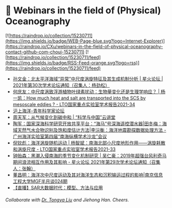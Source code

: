 # 🌊 Webinars in the field of (Physical) Oceanography

[![https://raindrop.io/collection/15230711](https://img.shields.io/badge/WEB-Page-blue.svg?logo=Internet-Explorer)](https://raindrop.io/CXu/webinars-in-the-field-of-physical-oceanography-contact-github-com-chouj-15230711) [![https://raindrop.io/collection/15230711/feed](https://img.shields.io/badge/RSS-Feed-orange.svg?logo=rss)](https://raindrop.io/collection/15230711/feed)

<!-- BLOG-POST-LIST:START -->
- [孙文金：北太平洋海域“异常”中尺度涡旋特征及其生成机制分析 | 星火论坛 | 2021年第30次学术论坛通知（召集人：杨劲松）](https://mp.weixin.qq.com/s/EEEOuGIfvZ2MM7upPAK64A)
- [何庆友：中尺度涡致浮游植物叶绿素扰动：生物量变化还是生理学响应？ | 杨一凯：How much heat and salt are transported into the SCS by mesoscale eddies ? - LTO国家重点实验室学术报告2021-34](https://mp.weixin.qq.com/s/tnPCQZZQjyqz3RvFU7Ab1Q)
- [沪上海洋-青年科学家论坛](https://mp.weixin.qq.com/s/AtpTmsLUCdL_uyVvI7rUNA)
- [周天军：从气候变化到碳中和 | “科学与中国”云讲堂](https://mp.weixin.qq.com/s/khvDA0ZVdiIARKGWH9tmZQ)
- [陶军：国家深海科学研究开放共享平台：“海马”号深海遥控潜水器|田冬梅：海域天然气水合物识别及饱和度估计方法|李沅衡：海洋地震勘探数据处理方法 - 广州海洋实验室第四届“南海纵横学术沙龙”会议](https://mp.weixin.qq.com/s/28Zvn2u6mjKWmRAyRqhwPw)
- [倪钦彪：海洋涡旋随机运动 | 杨智斌：南海北部小尺度地形作用——涡旋耗散和涡旋尺度 - LTO国家重点实验室学术报告2021-33](https://mp.weixin.qq.com/s/vJtnzkIMcc0CPwBE8LtjXg)
- [钟贻森：黑潮入侵南海的季节变化机制研究 | 吴仁豪：2019年超强台风利奇马期间浪流相互作用及其影响 - 星火论坛 2021年第29次学术论坛通知（召集人：张翰）](https://mp.weixin.qq.com/s/nI0MhobEm99njAAmmQQbVg)
- [董昌明：海洋次中尺度运动及其对海洋生态和沉积输运过程的影响|南京信息工程大学MGF半月谈024期](https://mp.weixin.qq.com/s/oxLz8g1FTQlNDI-vFmU9MQ)
- [【直播】SAR大数据时代：模型、方法与应用](https://mp.weixin.qq.com/s/oe4yC47UEBlmkDHL8PdAhw)
<!-- BLOG-POST-LIST:END -->

###### Collaborate with [Dr. Tongya Liu](https://liutongya.github.io/) and Jiehong Han. Cheers.
